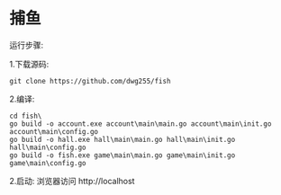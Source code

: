# 捕鱼

运行步骤:

1.下载源码:

    git clone https://github.com/dwg255/fish

2.编译:

    cd fish\
    go build -o account.exe account\main\main.go account\main\init.go account\main\config.go
    go build -o hall.exe hall\main\main.go hall\main\init.go hall\main\config.go
    go build -o fish.exe game\main\main.go game\main\init.go game\main\config.go

2.启动:
    浏览器访问 http://localhost


